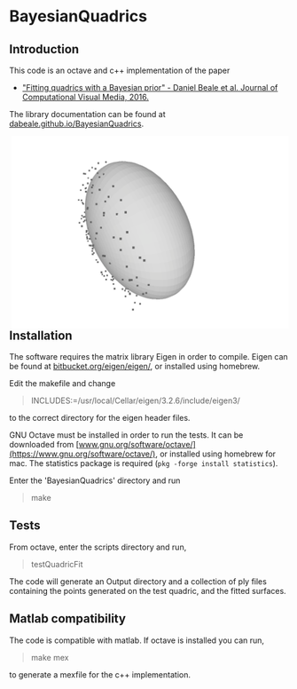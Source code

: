 # BayesianQuadrics

## Introduction
This code is an octave and c++ implementation of the paper
 * ["Fitting quadrics with a Bayesian prior" - Daniel Beale et al. Journal of Computational Visual Media, 2016.](http://link.springer.com/article/10.1007/s41095-016-0041-9)

The library documentation can be found at [dabeale.github.io/BayesianQuadrics](http://dabeale.github.io/BayesianQuadrics).

<img style="float:right" width="500px" src="doc/QuadricFit.png" />

## Installation
The software requires the matrix library Eigen in order to compile. Eigen can be found at [bitbucket.org/eigen/eigen/](https://bitbucket.org/eigen/eigen/), or installed using homebrew. 

Edit the makefile and change 
> INCLUDES:=/usr/local/Cellar/eigen/3.2.6/include/eigen3/ 

to the correct directory for the eigen header files.

GNU Octave must be installed in order to run the tests. It can be downloaded from [www.gnu.org/software/octave/](https://www.gnu.org/software/octave/), or installed using homebrew for mac. The statistics package is required (`pkg -forge install statistics`).

Enter the 'BayesianQuadrics' directory and run
> make

## Tests
From octave, enter the scripts directory and run,
> testQuadricFit

The code will generate an Output directory and a collection of ply files containing the points generated on the test quadric, and the fitted surfaces.

## Matlab compatibility
The code is compatible with matlab. If octave is installed you can run,
> make mex

to generate a mexfile for the c++ implementation.

